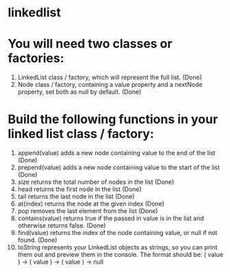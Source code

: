 # linkedlist

# You will need two classes or factories:
1. LinkedList class / factory, which will represent the full list. (Done)
2. Node class / factory, containing a value property and a nextNode property, set both as null by default. (Done)

# Build the following functions in your linked list class / factory:

1. append(value) adds a new node containing value to the end of the list (Done)
2. prepend(value) adds a new node containing value to the start of the list (Done)
3. size returns the total number of nodes in the list (Done)
4. head returns the first node in the list (Done)
5. tail returns the last node in the list (Done)
6. at(index) returns the node at the given index (Done)
7. pop removes the last element from the list (Done)
8. contains(value) returns true if the passed in value is in the list and otherwise returns false. (Done)
9. find(value) returns the index of the node containing value, or null if not found. (Done)
10. toString represents your LinkedList objects as strings, so you can print them out and preview them in the console. The format should be: ( value ) -> ( value ) -> ( value ) -> null